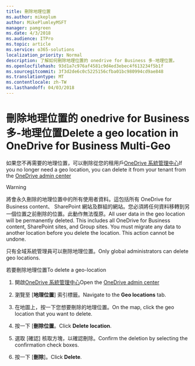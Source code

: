 ```yaml
---
title: 刪除地理位置
ms.author: mikeplum
author: MikePlumleyMSFT
manager: pamgreen
ms.date: 4/3/2018
ms.audience: ITPro
ms.topic: article
ms.service: o365-solutions
localization_priority: Normal
description: 了解如何刪除地理位置的 onedrive for Business 多-地理位置。
ms.openlocfilehash: 93d1a7c976af4581c9d4ed3ebec4f613234f5b1f
ms.sourcegitcommit: 3f3d2de6c0c5225156cfba01bc980994cd9ae848
ms.translationtype: MT
ms.contentlocale: zh-TW
ms.lasthandoff: 04/03/2018
---
```

# <a name="delete-a-geo-location-in-onedrive-for-business-multi-geo"></a><span data-ttu-id="1238a-103">刪除地理位置的 onedrive for Business 多-地理位置</span><span class="sxs-lookup"><span data-stu-id="1238a-103">Delete a geo location in OneDrive for Business Multi-Geo</span></span>

<span data-ttu-id="1238a-104">如果您不再需要的地理位置，可以刪除從您的租用戶[OneDrive 系統管理中心](https://admin.onedrive.com)</span><span class="sxs-lookup"><span data-stu-id="1238a-104">If you no longer need a geo location, you can delete it from your tenant from the [OneDrive admin center](https://admin.onedrive.com)</span></span>

> [!WARNING]
> <span data-ttu-id="1238a-p101">將會永久刪除的地理位置中的所有使用者資料。這包括所有 OneDrive for Business content、 SharePoint 網站及群組的網站。您必須將任何資料移轉到另一個位置之前刪除的位置。此動作無法復原。</span><span class="sxs-lookup"><span data-stu-id="1238a-p101">All user data in the geo location will be permanently deleted. This includes all OneDrive for Business content, SharePoint sites, and Group sites. You must migrate any data to another location before you delete the location. This action cannot be undone.</span></span>

<span data-ttu-id="1238a-109">只有全域系統管理員可以刪除地理位置。</span><span class="sxs-lookup"><span data-stu-id="1238a-109">Only global administrators can delete geo locations.</span></span>

<span data-ttu-id="1238a-110">若要刪除地理位置</span><span class="sxs-lookup"><span data-stu-id="1238a-110">To delete a geo-location</span></span>

1. <span data-ttu-id="1238a-111">開啟[OneDrive 系統管理中心](https://admin.onedrive.com)</span><span class="sxs-lookup"><span data-stu-id="1238a-111">Open the [OneDrive admin center](https://admin.onedrive.com)</span></span>

2. <span data-ttu-id="1238a-112">瀏覽至 [**地理位置**] 索引標籤。</span><span class="sxs-lookup"><span data-stu-id="1238a-112">Navigate to the **Geo locations** tab.</span></span>

3. <span data-ttu-id="1238a-113">在地圖上，按一下您想要刪除的地理位置。</span><span class="sxs-lookup"><span data-stu-id="1238a-113">On the map, click the geo location that you want to delete.</span></span>

4. <span data-ttu-id="1238a-114">按一下 [**刪除位置**。</span><span class="sxs-lookup"><span data-stu-id="1238a-114">Click **Delete location**.</span></span>

5. <span data-ttu-id="1238a-115">選取 [確認] 核取方塊，以確認刪除。</span><span class="sxs-lookup"><span data-stu-id="1238a-115">Confirm the deletion by selecting the confirmation check boxes.</span></span>

6. <span data-ttu-id="1238a-116">按一下 [**刪除**]。</span><span class="sxs-lookup"><span data-stu-id="1238a-116">Click **Delete**.</span></span>



